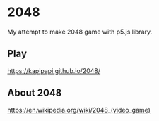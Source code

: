 # 2048
My attempt to make 2048 game with p5.js library.

## Play
https://kapipapi.github.io/2048/

## About 2048
https://en.wikipedia.org/wiki/2048_(video_game)
